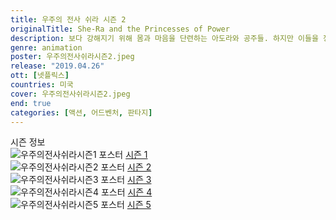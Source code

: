 ```yaml
---
title: 우주의 전사 쉬라 시즌 2
originalTitle: She-Ra and the Princesses of Power
description: 보다 강해지기 위해 몸과 마음을 단련하는 아도라와 공주들. 하지만 이들을 정복하려는 호르드는 더 강력한 무기로 공격해온다. 거센 도전에 직면한 쉬라의 고민은 커진다.
genre: animation
poster: 우주의전사쉬라시즌2.jpeg
release: "2019.04.26"
ott: [넷플릭스]
countries: 미국
cover: 우주의전사쉬라시즌2.jpeg
end: true
categories: [액션, 어드벤처, 판타지]
---
```


<div class="title bold">시즌 정보</div>

<div class="season-list">
<div class="item">
<img src="/poster/우주의전사쉬라시즌1.jpeg" alt="우주의전사쉬라시즌1 포스터 ">
<a href="https://lesflix.github.io/animation/우주의전사쉬라시즌1" >시즌 1</a>
</div>

<div class="item">
<img src="/poster/우주의전사쉬라시즌2.jpeg" alt="우주의전사쉬라시즌2 포스터 ">
<a href="https://lesflix.github.io/animation/우주의전사쉬라시즌2" >시즌 2</a>
</div>

<div class="item">
<img src="/poster/우주의전사쉬라시즌3.jpeg" alt="우주의전사쉬라시즌3 포스터 ">
<a href="https://lesflix.github.io/animation/우주의전사쉬라시즌3" >시즌 3</a>
</div>

<div class="item">
<img src="/poster/우주의전사쉬라시즌4.jpeg" alt="우주의전사쉬라시즌4 포스터 ">
<a href="https://lesflix.github.io/animation/우주의전사쉬라시즌4" >시즌 4</a>
</div>

<div class="item">
<img src="/poster/우주의전사쉬라시즌5.jpeg" alt="우주의전사쉬라시즌5 포스터 ">
<a href="https://lesflix.github.io/animation/우주의전사쉬라시즌5" >시즌 5</a>
</div>
</div>
